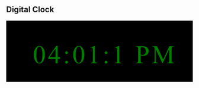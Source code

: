 ## Digital Clock

<img src = "https://raw.githubusercontent.com/Dhavaltharkar/HTML-Projects/main/Digital%20Clock/Digital_Clock.png">
